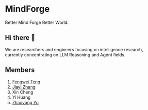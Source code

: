 # MindForge
Better Mind Forge Better World.

## Hi there 👋
We are researchers and engineers focusing on intelligence research, currently concentrating on LLM Reasoning and Agent fields.

## Members
1. [Fengwei Teng](https://qixucen.github.io/)
2. [Jiayi Zhang](https://didiforgithub.github.io/)
3. Xin Cheng
4. Yi Huang
5. [Zhaoyang Yu](https://zhaoyangyu.com/)

